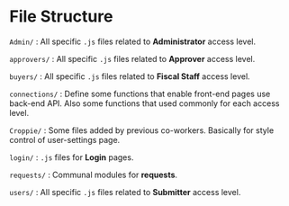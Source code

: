 # File Structure

`Admin/` : All specific `.js` files related to **Administrator** access level.

`approvers/` : All specific `.js` files related to **Approver** access level.

`buyers/` : All specific `.js` files related to **Fiscal Staff** access level.

`connections/` : Define some functions that enable front-end pages use back-end API. Also some functions that used commonly for each access level.

`Croppie/` : Some files added by previous co-workers. Basically for style control of user-settings page.

`login/` : `.js` files for **Login** pages.

`requests/` : Communal modules for **requests**.

`users/` : All specific `.js` files related to **Submitter** access level.

